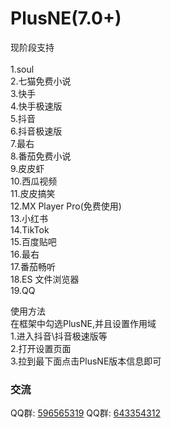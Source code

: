 # PlusNE(7.0+)
现阶段支持 <br><br>
1.soul<br>
2.七猫免费小说<br>
3.快手<br>
4.快手极速版<br>
5.抖音<br>
6.抖音极速版<br>
7.最右<br>
8.番茄免费小说<br>
9.皮皮虾<br>
10.西瓜视频<br>
11.皮皮搞笑<br>
12.MX Player Pro(免费使用)<br>
13.小红书<br>
14.TikTok<br>
15.百度贴吧<br>
16.最右<br>
17.番茄畅听<br>
18.ES 文件浏览器<br>
19.QQ<br>

使用方法<br>
在框架中勾选PlusNE,并且设置作用域
<br>
1.进入抖音\抖音极速版等
<br>
2.打开设置页面
<br>
3.拉到最下面点击PlusNE版本信息即可

### 交流
QQ群: [596565319](https://qm.qq.com/cgi-bin/qm/qr?k=Tb9rytiP6fL_r2zspEXSQ0G-h99Wk3cz&jump_from=webapi&authKey=wgj8D5u9PYTo1+z/vRJwygD8NF02+Yt0ThVtj6CJBWwfM7BRGl5xjsYJyqiXZasJ)
QQ群: [643354312](https://qm.qq.com/cgi-bin/qm/qr?k=gFJjbdjUQxC9rBGFdjZi7UKn9Jpyg0Rp&jump_from=webapi)

